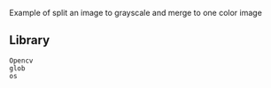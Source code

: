 Example of split an image to grayscale and merge to one color image

## Library
```
Opencv
glob
os
```